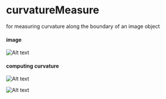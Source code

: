 # curvatureMeasure
for measuring curvature along the boundary of an image object

#### image

![Alt text](https://github.com/alihashmiii/curvatureMeasure/blob/master/for%20ReadMe/image.png)

#### computing curvature

![Alt text](https://github.com/alihashmiii/curvatureMeasure/blob/master/for%20ReadMe/mesh.png)


![Alt text](https://github.com/alihashmiii/curvatureMeasure/blob/master/for%20ReadMe/circlefits.png)
